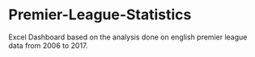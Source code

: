 # Premier-League-Statistics
Excel Dashboard based on the analysis done on english premier league data from 2006 to 2017.
